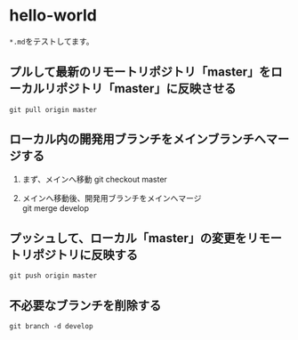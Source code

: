 hello-world
===========
`*.md`をテストしてます。

## プルして最新のリモートリポジトリ「master」をローカルリポジトリ「master」に反映させる
    git pull origin master

## ローカル内の開発用ブランチをメインブランチへマージする  
1. まず、メインへ移動
    git checkout master

2. メインへ移動後、開発用ブランチをメインへマージ  
    git merge develop

## プッシュして、ローカル「master」の変更をリモートリポジトリに反映する
    git push origin master 

## 不必要なブランチを削除する
    git branch -d develop 
    